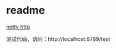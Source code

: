 # readme
[netty http](https://blog.csdn.net/qazwsxpcm/article/details/78364023)

测试代码，访问：http://localhost:6789/test
